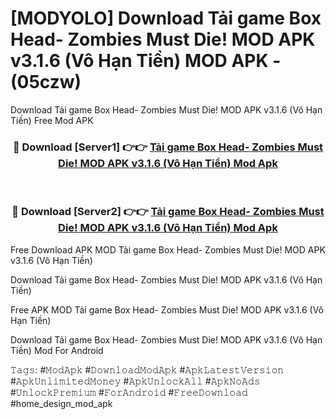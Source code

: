 # [MODYOLO] Download Tải game Box Head- Zombies Must Die! MOD APK v3.1.6 (Vô Hạn Tiền) MOD APK - (05czw)
Download Tải game Box Head- Zombies Must Die! MOD APK v3.1.6 (Vô Hạn Tiền) Free Mod APK

<div align="center">
<h3>🔴 Download [Server1] 👉👉 <a href="https://apk-comot.site?title=Tải_game_Box_Head-_Zombies_Must_Die!_MOD_APK_v3.1.6_(Vô_Hạn_Tiền)">Tải game Box Head- Zombies Must Die! MOD APK v3.1.6 (Vô Hạn Tiền) Mod Apk</a></h3><br>

<h3>🔴 Download [Server2] 👉👉 <a href="https://apk-comot.site?title=Tải_game_Box_Head-_Zombies_Must_Die!_MOD_APK_v3.1.6_(Vô_Hạn_Tiền)">Tải game Box Head- Zombies Must Die! MOD APK v3.1.6 (Vô Hạn Tiền) Mod Apk</a></h3>
</div>


Free Download APK MOD Tải game Box Head- Zombies Must Die! MOD APK v3.1.6 (Vô Hạn Tiền)

Download Tải game Box Head- Zombies Must Die! MOD APK v3.1.6 (Vô Hạn Tiền) 

Free APK MOD Tải game Box Head- Zombies Must Die! MOD APK v3.1.6 (Vô Hạn Tiền) 

Download Tải game Box Head- Zombies Must Die! MOD APK v3.1.6 (Vô Hạn Tiền) Mod For Android

𝚃𝚊𝚐𝚜: #𝙼𝚘𝚍𝙰𝚙𝚔 #𝙳𝚘𝚠𝚗𝚕𝚘𝚊𝚍𝙼𝚘𝚍𝙰𝚙𝚔 #𝙰𝚙𝚔𝙻𝚊𝚝𝚎𝚜𝚝𝚅𝚎𝚛𝚜𝚒𝚘𝚗 #𝙰𝚙𝚔𝚄𝚗𝚕𝚒𝚖𝚒𝚝𝚎𝚍𝙼𝚘𝚗𝚎𝚢 #𝙰𝚙𝚔𝚄𝚗𝚕𝚘𝚌𝚔𝙰𝚕𝚕 #𝙰𝚙𝚔𝙽𝚘𝙰𝚍𝚜 #𝚄𝚗𝚕𝚘𝚌𝚔𝙿𝚛𝚎𝚖𝚒𝚞𝚖 #𝙵𝚘𝚛𝙰𝚗𝚍𝚛𝚘𝚒𝚍 #𝙵𝚛𝚎𝚎𝙳𝚘𝚠𝚗𝚕𝚘𝚊𝚍 #home_design_mod_apk
